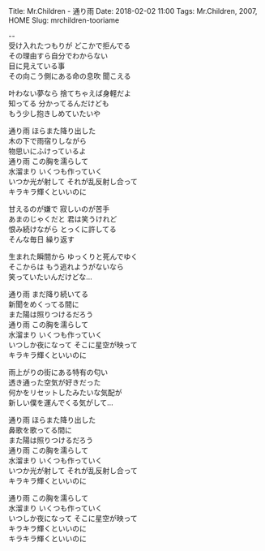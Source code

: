 Title: Mr.Children - 通り雨
Date: 2018-02-02 11:00
Tags: Mr.Children, 2007, HOME
Slug: mrchildren-tooriame


--  
受け入れたつもりが どこかで拒んでる  
その理由すら自分でわからない  
目に見えている事  
その向こう側にある命の息吹 聞こえる  
  
叶わない夢なら 捨てちゃえば身軽だよ  
知ってる 分かってるんだけども  
もう少し抱きしめていたいや  
  
通り雨 ほらまた降り出した  
木の下で雨宿りしながら  
物思いにふけっているよ  
通り雨 この胸を濡らして  
水溜まり いくつも作っていく  
いつか光が射して それが乱反射し合って  
キラキラ輝くといいのに  
  
甘えるのが嫌で 寂しいのが苦手  
あまのじゃくだと 君は笑うけれど  
恨み続けながら とっくに許してる  
そんな毎日 繰り返す  
  
生まれた瞬間から ゆっくりと死んでゆく  
そこからは もう逃れようがないなら  
笑っていたいんだけどな…  
  
通り雨 まだ降り続いてる  
新聞をめくってる間に  
また陽は照りつけるだろう  
通り雨 この胸を濡らして  
水溜まり いくつも作っていく  
いつしか夜になって そこに星空が映って  
キラキラ輝くといいのに  
  
雨上がりの街にある特有の匂い  
透き通った空気が好きだった  
何かをリセットしたみたいな気配が  
新しい僕を運んでくる気がして…  
  
通り雨 ほらまた降り出した  
鼻歌を歌ってる間に  
また陽は照りつけるだろう  
通り雨 この胸を濡らして  
水溜まり いくつも作っていく  
いつか光が射して それが乱反射し合って  
キラキラ輝くといいのに  
  
通り雨 この胸を濡らして  
水溜まり いくつも作っていく  
いつしか夜になって そこに星空が映って  
キラキラ輝くといいのに  
キラキラ輝くといいのに  
